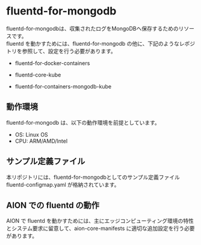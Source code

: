 # fluentd-for-mongodb

fluentd-for-mongodbは、収集されたログをMongoDBへ保存するためのリソースです。  
fluentd を動かすためには、fluentd-for-mongodb の他に、下記のようなレポジトリを参照して、設定を行う必要があります。  

* fluentd-for-docker-containers  

* fluentd-core-kube  

* fluentd-for-containers-mongodb-kube  

## 動作環境
fluentd-for-mongodb は、以下の動作環境を前提としています。  

* OS: Linux OS  
* CPU: ARM/AMD/Intel  

## サンプル定義ファイル

本リポジトリには、fluentd-for-mongodbとしてのサンプル定義ファイル fluentd-configmap.yaml が格納されています。

## AION での fluentd の動作  
AION で fluentd を動かすためには、主にエッジコンピューティング環境の特性とシステム要求に留意して、aion-core-manifests に適切な追加設定を行う必要があります。